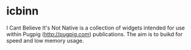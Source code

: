 icbinn
======

I Cant Believe It's Not Native is a collection of widgets intended for use within Pugpig (http://pugpig.com) publications. The aim is to buikd for speed and low memory usage.
